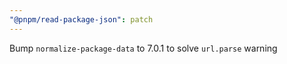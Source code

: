 ```yaml
---
"@pnpm/read-package-json": patch
---
```


Bump `normalize-package-data` to 7.0.1 to solve `url.parse` warning
